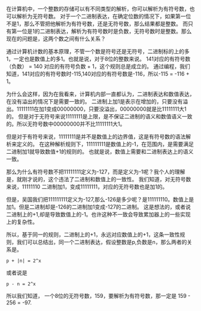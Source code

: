 在计算机中，一个整数的存储可以有不同类型的解析，你可以解析为有符号数，也可以解析为无符号数。
对于一个二进制表达，在确定位数的情况下，如果第一位不是1，那么不管把他解析为有符号数，还是无符号数，那么结果都是整数。
而只有第一位是1的二进制表达，解析为有符号数时是负数，无符号数时是整数。那么现在的问题是，这两个数之间有什么关系？

通过计算机计数的基本原理，不管一个数是符号还是无符号，二进制标的上的多1，一定也是数值上的多1。也就是说，对于8位的整数来说。
141对应的有符号数（负数） = 140 对应的有符号负数 + 1，这个规则总是成立的。
通过编程，我们知道，141对应的有符号数时-115,140对应的有符号数是-116，所以-115 = -116 + 1。

为什么会这样，因为在我看来，计算机内部一直都认为，二进制表达和数值表达，在没有溢出的情况下是需要一致的。
二进制上加1是表示在增加的，只要没有溢出。11111111在加1变成00000000，只要没溢出，00000000就是比11111111大1的。
但是对于无符号来说11111111是上限，是不保证二进制的语义和数值语义一致的。所以无符号数中00000000并不比11111111大1。

但是对于有符号来说，11111111是并不是数值上的边界值，这是有符号数的语法解析来定义的。
在这种解析规则下，111111111是数值上的-1，在范围内，是需要满足二进制加1就导致数值+1的规则的。
也就是说，数值上需要和二进制表达上的语义一致。

那么为什么有符号数不把11111111定义为-127，而是定义为-1呢？我个人的理解是，就刚才说的，这个违法了二进制和数值上的一致性。
我们知道，对无符号数来说，11111110 二进制加1，变成11111111，对应的无符号数也是加1的。

但是，吴国我们把111111111定义为-127,那么-126是多少呢？是111111110。数值上是加1。但是二进制却是-126的二进制加1变成-127的二进制。
这是想法的，或者说二进制上的+1,却是导致数值上的-1。也许这种不一致会导致累加器上的一些实现上的复杂性。

所以，基于同一的规则，二进制上的+1，永远对应数值上的+1，这条一致性规则，我们可以总结出，同一个二进制表达，假设整数是p,负数是n，那么两者的关系是。
```
p + |n| = 2^x
```
或者说是
```
p - n = 2^x
```
所以我们知道，
一个8位的无符号数，159，要解析为有符号数，那一定是 159 - 256 = -97.
